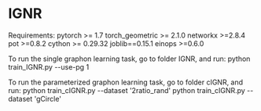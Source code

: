 # IGNR

Requirements:
pytorch >= 1.7
torch_geometric >= 2.1.0
networkx >=2.8.4
pot >=0.8.2
cython >= 0.29.32
joblib==0.15.1
einops >=0.6.0

To run the single graphon learning task, go to folder IGNR, and run:
python train_IGNR.py --use-pg 1

To run the parameterized graphon learning task, go to folder cIGNR, and run:
python train_cIGNR.py --dataset '2ratio_rand'
python train_cIGNR.py --dataset 'gCircle'
